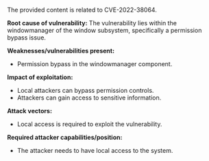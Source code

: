The provided content is related to CVE-2022-38064.

**Root cause of vulnerability:**
The vulnerability lies within the windowmanager of the window subsystem, specifically a permission bypass issue.

**Weaknesses/vulnerabilities present:**
- Permission bypass in the windowmanager component.

**Impact of exploitation:**
- Local attackers can bypass permission controls.
- Attackers can gain access to sensitive information.

**Attack vectors:**
- Local access is required to exploit the vulnerability.

**Required attacker capabilities/position:**
- The attacker needs to have local access to the system.